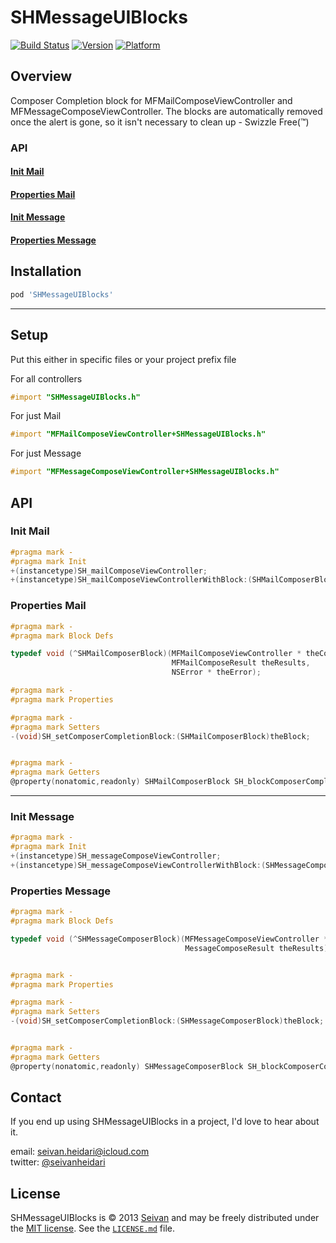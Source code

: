 SHMessageUIBlocks
==========
[![Build Status](https://travis-ci.org/seivan/SHMessageUIBlocks.png?branch=master)](https://travis-ci.org/seivan/SHMessageUIBlocks)
[![Version](https://cocoapod-badges.herokuapp.com/v/SHMessageUIBlocks/badge.png)](http://cocoadocs.org/docsets/SHMessageUIBlocks)
[![Platform](https://cocoapod-badges.herokuapp.com/p/SHMessageUIBlocks/badge.png)](http://cocoadocs.org/docsets/SHMessageUIBlocks)

Overview
--------
Composer Completion block for MFMailComposeViewController and MFMessageComposeViewController. 
The blocks are automatically removed once the alert is gone, so it isn't necessary to clean up - Swizzle Free(™)

### API

#### [Init Mail](https://github.com/cocoastevia/SHMessageUIBlocks#init-mail-1)

#### [Properties Mail](https://github.com/cocoastevia/SHMessageUIBlocks#properties-mail-1)

#### [Init Message](https://github.com/cocoastevia/SHMessageUIBlocks#init-message-1)

#### [Properties Message](https://github.com/cocoastevia/SHMessageUIBlocks#properties-mail-1)


Installation
------------

```ruby
pod 'SHMessageUIBlocks'
```

***

Setup
-----

Put this either in specific files or your project prefix file

For all controllers

```objective-c
#import "SHMessageUIBlocks.h"
```

For just Mail

```objective-c
#import "MFMailComposeViewController+SHMessageUIBlocks.h"
```

For just Message

```objective-c
#import "MFMessageComposeViewController+SHMessageUIBlocks.h"
```

API
-----

### Init Mail

```objective-c
#pragma mark -
#pragma mark Init
+(instancetype)SH_mailComposeViewController;
+(instancetype)SH_mailComposeViewControllerWithBlock:(SHMailComposerBlock)theBlock;

```

### Properties Mail

```objective-c
#pragma mark -
#pragma mark Block Defs

typedef void (^SHMailComposerBlock)(MFMailComposeViewController * theController,
                                    MFMailComposeResult theResults,
                                    NSError * theError);

#pragma mark -
#pragma mark Properties

#pragma mark -
#pragma mark Setters
-(void)SH_setComposerCompletionBlock:(SHMailComposerBlock)theBlock;


#pragma mark -
#pragma mark Getters
@property(nonatomic,readonly) SHMailComposerBlock SH_blockComposerCompletion;

```

***


### Init Message

```objective-c
#pragma mark -
#pragma mark Init
+(instancetype)SH_messageComposeViewController;
+(instancetype)SH_messageComposeViewControllerWithBlock:(SHMessageComposerBlock)theBlock;

```


### Properties Message

```objective-c
#pragma mark -
#pragma mark Block Defs

typedef void (^SHMessageComposerBlock)(MFMessageComposeViewController * theController,
                                       MessageComposeResult theResults);


#pragma mark -
#pragma mark Properties

#pragma mark -
#pragma mark Setters
-(void)SH_setComposerCompletionBlock:(SHMessageComposerBlock)theBlock;


#pragma mark -
#pragma mark Getters
@property(nonatomic,readonly) SHMessageComposerBlock SH_blockComposerCompletion;

```



Contact
-------

If you end up using SHMessageUIBlocks in a project, I'd love to hear about it.

email: [seivan.heidari@icloud.com](mailto:seivan.heidari@icloud.com)  
twitter: [@seivanheidari](https://twitter.com/seivanheidari)

## License

SHMessageUIBlocks is © 2013 [Seivan](http://www.github.com/seivan) and may be freely
distributed under the [MIT license](http://opensource.org/licenses/MIT).
See the [`LICENSE.md`](https://github.com/cocoastevia/SHMessageUIBlocks/blob/master/LICENSE.md) file.

